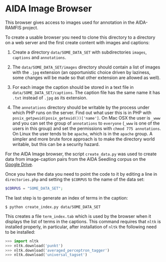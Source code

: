 # AIDA Image Browser

This browser gives access to images used for annotation in the AIDA-RAMFIS project.

To create a usable browser you need to clone this directory to a directory on a web server and the first create content with images and captions:

1. Create a directory `data/SOME_DATA_SET` with subdirectories `images`, `captions` and `annotations`.

1. The `data/SOME_DATA_SET/images` directory should contain a list of images with the `.jpg` extension (an opportunistic choice driven by laziness, some changes will be made so that other extension are allowed as well).

1. For each image the caption should be stored in a text file in `data/SOME_DATA_SET/captions`. The caption file has the same name it has `.txt` instead of `.jpg` as its extension.

1. The `annotations` directory should be writable by the process under which PHP runs on the server. Find out what user this is in PHP with `posix_getpwuid(posix_geteuid())['name']`. On Mac OSX the user is `_www` and you can set the group of `annotations` to `everyone` (`_www` is one of the users in this group) and set the permissions with `chmod 775 annotations`. On Linux the user tends to be `apache`, which is in the `apache` group. A simpler and more brute force approach is to make the directory world writable, but this can be a security hazard.

For the AIDA Image browser, the script `create_data.py` was used to create data from image-caption pairs from the AIDA Seedling corpus on the <a href="https://drive.google.com/drive/folders/19x5fhrx2qPZzJkT1e4EL6HzXl20TK4H3?ths=true">Google Drive</a>.

Once you have the data you need to point the code to it by editing a line in `directories.php` and setting the `$CORPUS` to the name of the data set:

```php
$CORPUS = "SOME_DATA_SET";
```

The last step is to generate an index of terms in the caption:

```
$ python create_index.py data/SOME_DATA_SET
```

This creates a file `term_index.tab` which is used by the browser when it displays the list of terms in the captions. This command requires that `nltk` is installed properly, in particular, after installation of `nltk` the following need to be installed:

```python
>>> import nltk
>>> nltk.download('punkt')
>>> nltk.download('averaged_perceptron_tagger')
>>> nltk.download('universal_tagset')
```
